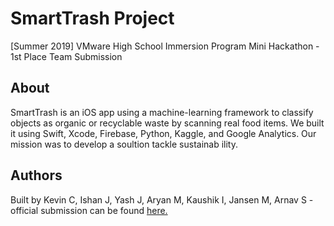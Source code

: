 # SmartTrash Project

[Summer 2019] VMware High School Immersion Program Mini Hackathon - 1st Place Team Submission

## About
SmartTrash is an iOS app using a machine-learning framework to classify objects as organic or recyclable waste by scanning real food items. We built it using Swift, Xcode, Firebase, Python, Kaggle, and Google Analytics. Our mission was to develop a soultion tackle sustainab ility.

## Authors
Built by Kevin C, Ishan J, Yash J, Aryan M, Kaushik I, Jansen M, Arnav S - official submission can be found [here.](https://www.youtube.com/watch?v=nLJatRdyQJY)
